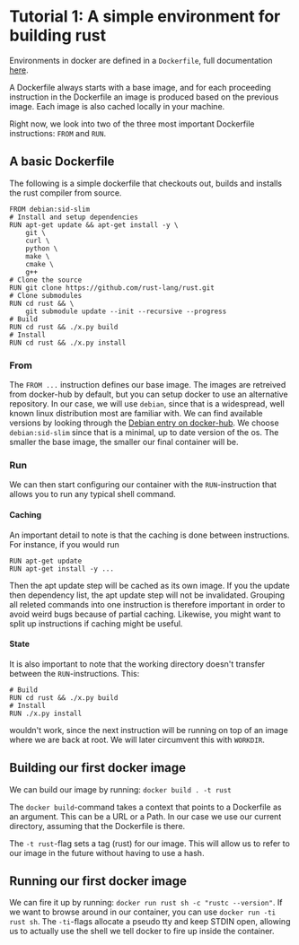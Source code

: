 # Tutorial 1: A simple environment for building rust 

Environments in docker are defined in a `Dockerfile`, full documentation [here](https://docs.docker.com/engine/reference/builder/). 

A Dockerfile always starts with a base image,
and for each proceeding instruction in the Dockerfile an image is produced based on the previous image. Each image is also cached locally in your machine. 

Right now, we look into two of the three most important Dockerfile instructions: `FROM` and `RUN`. 

## A basic Dockerfile
The following is a simple dockerfile that checkouts out, builds and installs the rust compiler from source. 
```
FROM debian:sid-slim
# Install and setup dependencies
RUN apt-get update && apt-get install -y \
    git \ 
    curl \
    python \ 
    make \
    cmake \
    g++
# Clone the source
RUN git clone https://github.com/rust-lang/rust.git
# Clone submodules
RUN cd rust && \
    git submodule update --init --recursive --progress 
# Build 
RUN cd rust && ./x.py build
# Install  
RUN cd rust && ./x.py install 
```

### From 
The `FROM ...` instruction defines our base image. 
The images are retreived from docker-hub by default, but you can setup docker to use an alternative repository. 
In our case, we will use `debian`, since that is a widespread, well known linux distribution most are familiar with.
We can find available versions by looking through the [Debian entry on docker-hub](https://hub.docker.com/_/debian/). We choose `debian:sid-slim` since that is a minimal, up to date version of the os. The smaller the base image, the smaller our final container will be. 

### Run
We can then start configuring our container with the `RUN`-instruction that allows you to run any typical shell command. 

#### Caching
An important detail to note is that the caching is done between instructions. For instance, if you would run 
```
RUN apt-get update
RUN apt-get install -y ...
```
Then the apt update step will be cached as its own image. If you the update then dependency list, the apt update step will not be invalidated. Grouping all releted commands into one instruction is therefore important in order to avoid weird bugs because of partial caching. Likewise, you might want to split up instructions if caching might be useful. 

#### State 
It is also important to note that the working directory doesn't transfer between the `RUN`-instructions. This: 
```
# Build 
RUN cd rust && ./x.py build
# Install  
RUN ./x.py install 
```
wouldn't work, since the next instruction will be running on top of an image where we are back at root. We will later circumvent this with `WORKDIR`.  

## Building our first docker image
We can build our image by running: 
`docker build . -t rust`

The `docker build`-command takes a context that points to a Dockerfile as an argument. This can be a URL or a Path. In our case we use our current directory, assuming that the Dockerfile is there. 

The `-t rust`-flag sets a tag (rust) for our image. This will allow us to refer to our image in the future without having to use a hash.

## Running our first docker image
We can fire it up by running: `docker run rust sh -c "rustc --version"`. If we want to browse around in our container, you can use `docker run -ti rust sh`. The `-ti`-flags allocate a pseudo tty and keep STDIN open, allowing us to actually use the shell we tell docker to fire up inside the container. 
